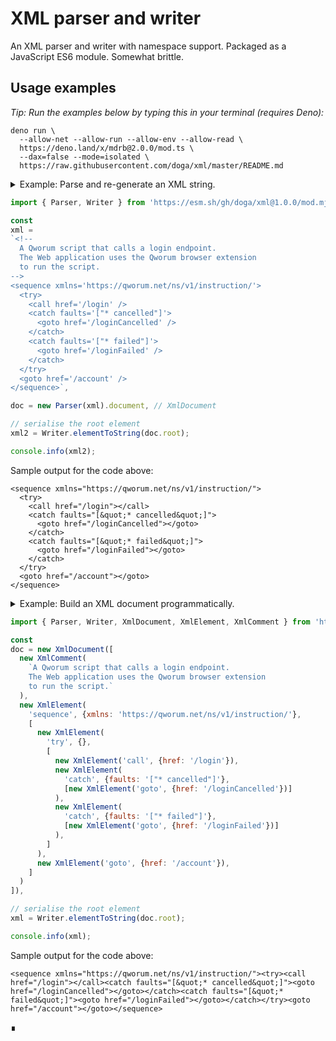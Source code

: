 # XML parser and writer

An XML parser and writer with namespace support. Packaged as a JavaScript ES6 module. Somewhat brittle.

## Usage examples

_Tip: Run the examples below by typing this in your terminal (requires Deno):_

```shell
deno run \
  --allow-net --allow-run --allow-env --allow-read \
  https://deno.land/x/mdrb@2.0.0/mod.ts \
  --dax=false --mode=isolated \
  https://raw.githubusercontent.com/doga/xml/master/README.md
```

<details data-mdrb>
<summary>Example: Parse and re-generate an XML string.</summary>

<pre>
description = '''
Running this example is safe, it will not read or write anything to your filesystem.
'''
</pre>
</details>

```javascript
import { Parser, Writer } from 'https://esm.sh/gh/doga/xml@1.0.0/mod.mjs';

const 
xml = 
`<!-- 
  A Qworum script that calls a login endpoint.
  The Web application uses the Qworum browser extension
  to run the script.
-->
<sequence xmlns='https://qworum.net/ns/v1/instruction/'>
  <try>
    <call href='/login' />
    <catch faults='["* cancelled"]'>
      <goto href='/loginCancelled' />
    </catch>
    <catch faults='["* failed"]'>
      <goto href='/loginFailed' />
    </catch>
  </try>
  <goto href='/account' />
</sequence>`,

doc = new Parser(xml).document, // XmlDocument

// serialise the root element
xml2 = Writer.elementToString(doc.root);

console.info(xml2);
```

Sample output for the code above:

```text
<sequence xmlns="https://qworum.net/ns/v1/instruction/">
  <try>
    <call href="/login"></call>
    <catch faults="[&quot;* cancelled&quot;]">
      <goto href="/loginCancelled"></goto>
    </catch>
    <catch faults="[&quot;* failed&quot;]">
      <goto href="/loginFailed"></goto>
    </catch>
  </try>
  <goto href="/account"></goto>
</sequence>
```

<details data-mdrb>
<summary>Example: Build an XML document programmatically.</summary>

<pre>
description = '''
Running this example is safe, it will not read or write anything to your filesystem.
'''
</pre>
</details>

```javascript
import { Parser, Writer, XmlDocument, XmlElement, XmlComment } from 'https://esm.sh/gh/doga/xml@1.0.0/mod.mjs';

const 
doc = new XmlDocument([
  new XmlComment(
    `A Qworum script that calls a login endpoint.
    The Web application uses the Qworum browser extension
    to run the script.`
  ),
  new XmlElement(
    'sequence', {xmlns: 'https://qworum.net/ns/v1/instruction/'},
    [
      new XmlElement(
        'try', {},
        [
          new XmlElement('call', {href: '/login'}),
          new XmlElement(
            'catch', {faults: '["* cancelled"]'},
            [new XmlElement('goto', {href: '/loginCancelled'})]
          ),
          new XmlElement(
            'catch', {faults: '["* failed"]'},
            [new XmlElement('goto', {href: '/loginFailed'})]
          ),
        ]
      ),
      new XmlElement('goto', {href: '/account'}),
    ]
  )
]),

// serialise the root element
xml = Writer.elementToString(doc.root);

console.info(xml);
```

Sample output for the code above:

```text
<sequence xmlns="https://qworum.net/ns/v1/instruction/"><try><call href="/login"></call><catch faults="[&quot;* cancelled&quot;]"><goto href="/loginCancelled"></goto></catch><catch faults="[&quot;* failed&quot;]"><goto href="/loginFailed"></goto></catch></try><goto href="/account"></goto></sequence>
```

∎
